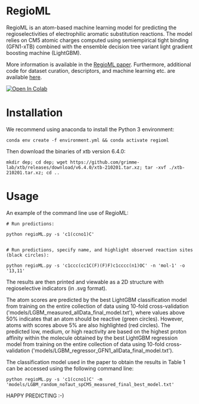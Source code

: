 # RegioML
RegioML is an atom-based machine learning model for predicting the regioselectivities of electrophilic aromatic substitution reactions. The model relies on CM5 atomic charges computed using semiempirical tight binding (GFN1-xTB) combined with the ensemble decision tree variant light gradient boosting machine (LightGBM).

More information is available in the [RegioML paper](https://doi.org/10.1039/D1DD00032B). 
Furthermore, additional code for dataset curation, descriptors, and machine learning etc. are available [here](https://sid.erda.dk/sharelink/HypB1igzDl).

<a href="https://t.co/49hfVKuklb?amp=1">
  <img src="https://colab.research.google.com/assets/colab-badge.svg" alt="Open In Colab"/>
</a>

# Installation

We recommend using anaconda to install the Python 3 environment:

    conda env create -f environment.yml && conda activate regioml

Then download the binaries of xtb version 6.4.0:

    mkdir dep; cd dep; wget https://github.com/grimme-lab/xtb/releases/download/v6.4.0/xtb-210201.tar.xz; tar -xvf ./xtb-210201.tar.xz; cd ..

# Usage

An example of the command line use of RegioML:

    # Run predictions:

    python regioML.py -s 'c1(ccno1)C'


    # Run predictions, specify name, and highlight observed reaction sites (black circles):

    python regioML.py -s 'c1ccc(cc1C(F)(F)F)c1cccc(n1)OC' -n 'mol-1' -o '13,11'

The results are then printed and viewable as a 2D structure with regioselective indicators (in .svg format).

The atom scores are predicted by the best LightGBM classification model from training on the entire collection of data using 10-fold cross-validation ('models/LGBM_measured_allData_final_model.txt'), where values above 50% indicates that an atom should be reactive (green circles). However, atoms with scores above 5% are also highlighted (red circles). The predicted low, medium, or high reactivity are based on the highest proton affinity within the molecule obtained by the best LightGBM regression model from training on the entire collection of data using 10-fold cross-validation ('models/LGBM_regressor_GFN1_allData_final_model.txt'). 

The classification model used in the paper to obtain the results in Table 1 can be accessed using the following command line:

    python regioML.py -s 'c1(ccno1)C' -m 'models/LGBM_random_noTaut_spCM5_measured_final_best_model.txt'


HAPPY PREDICTING :-)
